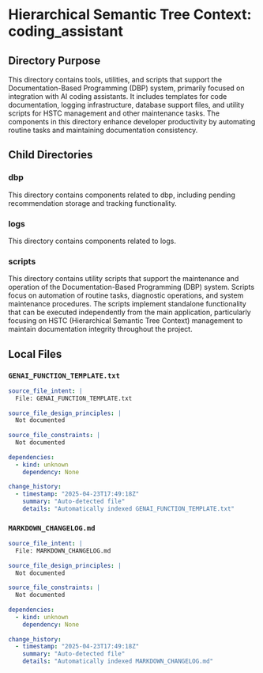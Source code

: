 # Hierarchical Semantic Tree Context: coding_assistant

## Directory Purpose
This directory contains tools, utilities, and scripts that support the Documentation-Based Programming (DBP) system, primarily focused on integration with AI coding assistants. It includes templates for code documentation, logging infrastructure, database support files, and utility scripts for HSTC management and other maintenance tasks. The components in this directory enhance developer productivity by automating routine tasks and maintaining documentation consistency.

## Child Directories

### dbp
This directory contains components related to dbp, including pending recommendation storage and tracking functionality.

### logs
This directory contains components related to logs.

### scripts
This directory contains utility scripts that support the maintenance and operation of the Documentation-Based Programming (DBP) system. Scripts focus on automation of routine tasks, diagnostic operations, and system maintenance procedures. The scripts implement standalone functionality that can be executed independently from the main application, particularly focusing on HSTC (Hierarchical Semantic Tree Context) management to maintain documentation integrity throughout the project.

## Local Files

### `GENAI_FUNCTION_TEMPLATE.txt`
```yaml
source_file_intent: |
  File: GENAI_FUNCTION_TEMPLATE.txt
  
source_file_design_principles: |
  Not documented
  
source_file_constraints: |
  Not documented
  
dependencies:
  - kind: unknown
    dependency: None
  
change_history:
  - timestamp: "2025-04-23T17:49:18Z"
    summary: "Auto-detected file"
    details: "Automatically indexed GENAI_FUNCTION_TEMPLATE.txt"
```

### `MARKDOWN_CHANGELOG.md`
```yaml
source_file_intent: |
  File: MARKDOWN_CHANGELOG.md
  
source_file_design_principles: |
  Not documented
  
source_file_constraints: |
  Not documented
  
dependencies:
  - kind: unknown
    dependency: None
  
change_history:
  - timestamp: "2025-04-23T17:49:18Z"
    summary: "Auto-detected file"
    details: "Automatically indexed MARKDOWN_CHANGELOG.md"
```

<!-- End of HSTC.md file -->
